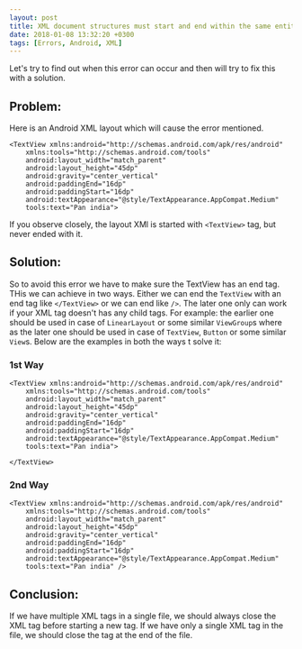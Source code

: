```yaml
---
layout: post
title: XML document structures must start and end within the same entity.
date: 2018-01-08 13:32:20 +0300
tags: [Errors, Android, XML]
---
```

Let's try to find out when this error can occur and then will try to fix this with a solution.

## Problem:
Here is an Android XML layout which will cause the error mentioned.
```
<TextView xmlns:android="http://schemas.android.com/apk/res/android"
    xmlns:tools="http://schemas.android.com/tools"
    android:layout_width="match_parent"
    android:layout_height="45dp"
    android:gravity="center_vertical"
    android:paddingEnd="16dp"
    android:paddingStart="16dp"
    android:textAppearance="@style/TextAppearance.AppCompat.Medium"
    tools:text="Pan india">
```
If you observe closely, the layout XMl is started with `<TextView>` tag, but never ended with it.

## Solution:
So to avoid this error we have to make sure the TextView has an end tag. THis we can achieve in two ways. Either we can end the `TextView` with an end tag like `</TextView>` or we can end like `/>`.
The later one only can work if your XML tag doesn't has any child tags. For example: the earlier one should be used in case of `LinearLayout` or some similar `ViewGroup`s where as the later one should be used in case of `TextView`, `Button` or some similar `View`s.
Below are the examples in both the ways t solve it:
### 1st Way
```
<TextView xmlns:android="http://schemas.android.com/apk/res/android"
    xmlns:tools="http://schemas.android.com/tools"
    android:layout_width="match_parent"
    android:layout_height="45dp"
    android:gravity="center_vertical"
    android:paddingEnd="16dp"
    android:paddingStart="16dp"
    android:textAppearance="@style/TextAppearance.AppCompat.Medium"
    tools:text="Pan india">

</TextView>
```
### 2nd Way
```
<TextView xmlns:android="http://schemas.android.com/apk/res/android"
    xmlns:tools="http://schemas.android.com/tools"
    android:layout_width="match_parent"
    android:layout_height="45dp"
    android:gravity="center_vertical"
    android:paddingEnd="16dp"
    android:paddingStart="16dp"
    android:textAppearance="@style/TextAppearance.AppCompat.Medium"
    tools:text="Pan india" />
```

## Conclusion:
If we have multiple XML tags in a single file, we should always close the XML tag before starting a new tag. If we have only a single XML tag in the file, we should close the tag at the end of the file.

